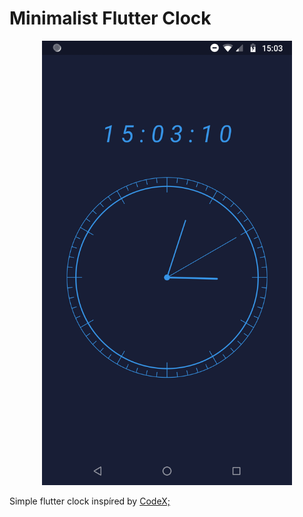 # Minimalist Flutter Clock

<p align='center'>
    <img src='fig.png' width=400>
</p>

Simple flutter clock inspíred by [CodeX;](https://www.youtube.com/watch?v=HyAeZKWWuxA)
